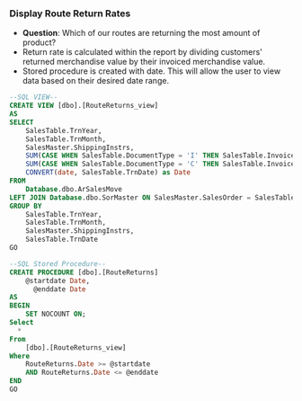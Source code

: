 ### Display Route Return Rates
- **Question**: Which of our routes are returning the most amount of product?
- Return rate is calculated within the report by dividing customers' returned merchandise value by their invoiced merchandise value.
- Stored procedure is created with date. This will allow the user to view data based on their desired date range.

```sql
--SQL VIEW--
CREATE VIEW [dbo].[RouteReturns_view]
AS
SELECT
    SalesTable.TrnYear,
    SalesTable.TrnMonth,
    SalesMaster.ShippingInstrs,
    SUM(CASE WHEN SalesTable.DocumentType = 'I' THEN SalesTable.InvoiceValue ELSE 0 END) AS Invoices,
    SUM(CASE WHEN SalesTable.DocumentType = 'C' THEN SalesTable.InvoiceValue ELSE 0 END) AS Credits,
    CONVERT(date, SalesTable.TrnDate) as Date
FROM
    Database.dbo.ArSalesMove
LEFT JOIN Database.dbo.SorMaster ON SalesMaster.SalesOrder = SalesTable.SalesOrder
GROUP BY
    SalesTable.TrnYear,
    SalesTable.TrnMonth,
    SalesMaster.ShippingInstrs,
    SalesTable.TrnDate
GO

--SQL Stored Procedure--
CREATE PROCEDURE [dbo].[RouteReturns] 
    @startdate Date,
	  @enddate Date
AS
BEGIN
    SET NOCOUNT ON;
Select
  *
From
    [dbo].[RouteReturns_view]
Where
    RouteReturns.Date >= @startdate
    AND RouteReturns.Date <= @enddate
END
GO
